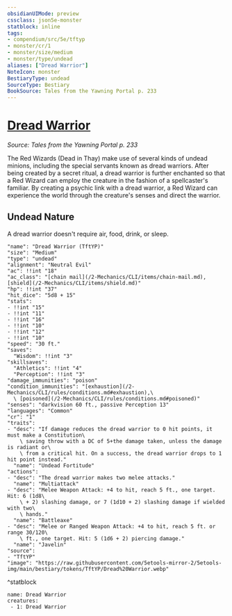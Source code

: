 ```yaml
---
obsidianUIMode: preview
cssclass: json5e-monster
statblock: inline
tags:
- compendium/src/5e/tftyp
- monster/cr/1
- monster/size/medium
- monster/type/undead
aliases: ["Dread Warrior"]
NoteIcon: monster
BestiaryType: undead
SourceType: Bestiary
BookSource: Tales from the Yawning Portal p. 233
---
```

# [Dread Warrior](2-Mechanics\CLI\bestiary\undead/dread-warrior-tftyp.md)
*Source: Tales from the Yawning Portal p. 233*  

The Red Wizards (Dead in Thay) make use of several kinds of undead minions, including the special servants known as dread warriors. After being created by a secret ritual, a dread warrior is further enchanted so that a Red Wizard can employ the creature in the fashion of a spellcaster's familiar. By creating a psychic link with a dread warrior, a Red Wizard can experience the world through the creature's senses and direct the warrior.

## Undead Nature

A dread warrior doesn't require air, food, drink, or sleep.

```statblock
"name": "Dread Warrior (TftYP)"
"size": "Medium"
"type": "undead"
"alignment": "Neutral Evil"
"ac": !!int "18"
"ac_class": "[chain mail](/2-Mechanics/CLI/items/chain-mail.md), [shield](/2-Mechanics/CLI/items/shield.md)"
"hp": !!int "37"
"hit_dice": "5d8 + 15"
"stats":
- !!int "15"
- !!int "11"
- !!int "16"
- !!int "10"
- !!int "12"
- !!int "10"
"speed": "30 ft."
"saves":
  "Wisdom": !!int "3"
"skillsaves":
  "Athletics": !!int "4"
  "Perception": !!int "3"
"damage_immunities": "poison"
"condition_immunities": "[exhaustion](/2-Mechanics/CLI/rules/conditions.md#exhaustion),\
  \ [poisoned](/2-Mechanics/CLI/rules/conditions.md#poisoned)"
"senses": "darkvision 60 ft., passive Perception 13"
"languages": "Common"
"cr": "1"
"traits":
- "desc": "If damage reduces the dread warrior to 0 hit points, it must make a Constitution\
    \ saving throw with a DC of 5+the damage taken, unless the damage is radiant or\
    \ from a critical hit. On a success, the dread warrior drops to 1 hit point instead."
  "name": "Undead Fortitude"
"actions":
- "desc": "The dread warrior makes two melee attacks."
  "name": "Multiattack"
- "desc": "Melee Weapon Attack: +4 to hit, reach 5 ft., one target. Hit: 6 (1d8\
    \ + 2) slashing damage, or 7 (1d10 + 2) slashing damage if wielded with two\
    \ hands."
  "name": "Battleaxe"
- "desc": "Melee or Ranged Weapon Attack: +4 to hit, reach 5 ft. or range 30/120\
    \ ft., one target. Hit: 5 (1d6 + 2) piercing damage."
  "name": "Javelin"
"source":
- "TftYP"
"image": "https://raw.githubusercontent.com/5etools-mirror-2/5etools-img/main/bestiary/tokens/TftYP/Dread%20Warrior.webp"
```
^statblock

```encounter-table
name: Dread Warrior
creatures:
 - 1: Dread Warrior
```